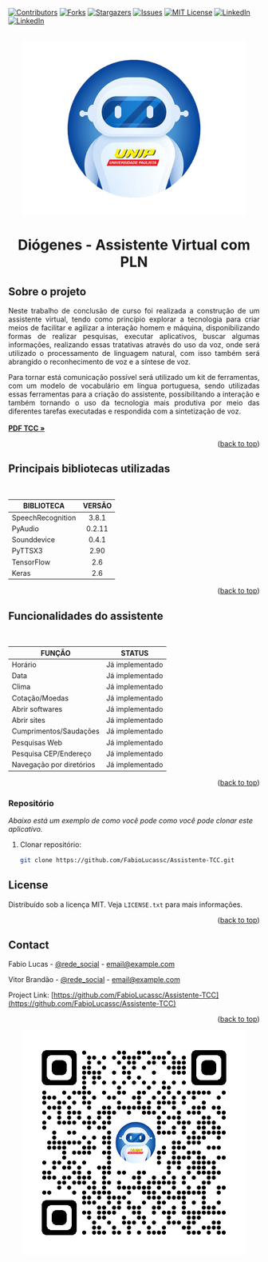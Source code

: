 <div id="top"></div>

[![Contributors][contributors-shield]][contributors-url]
[![Forks][forks-shield]][forks-url]
[![Stargazers][stars-shield]][stars-url]
[![Issues][issues-shield]][issues-url]
[![MIT License][license-shield]][license-url]
[![LinkedIn][linkedin-shield-fabio]][linkedin-url-fabio]
[![LinkedIn][linkedin-shield-vitor]][linkedin-url-vitor]



<br />

<div align="center">
  <a href="https://github.com/FabioLucassc/Assistente-TCC">
    <img src="images/Assistente TCC.png" alt="Logo" width="450" height="350">
  </a>

<h1 align="center">Diógenes - Assistente Virtual com PLN</h1>

</div>


## Sobre o projeto

<p align="justify">
    Neste trabalho de conclusão de curso foi realizada a construção de um assistente virtual, tendo como princípio explorar 
    a tecnologia para criar meios de facilitar e agilizar a interação homem e máquina, disponibilizando formas de 
    realizar pesquisas, executar aplicativos, buscar algumas informações, realizando essas tratativas através do 
    uso da voz, onde será utilizado o processamento de linguagem natural, com isso também será abrangido o 
    reconhecimento de voz e a síntese de voz.    <br />
  </p>



<p align="justify">
    Para tornar está comunicação possível será utilizado um kit de ferramentas, com um modelo de vocabulário em 
    língua portuguesa, sendo utilizadas essas ferramentas para a criação do assistente, possibilitando a interação e 
    também tornando o uso da tecnologia mais produtiva por meio das diferentes tarefas 
    executadas e respondida com a sintetização de voz.    
    <br />
    <br />
        <a href="https://github.com/FabioLucassc/Assistente-TCC/blob/V4/Fundamentacao/TCC%20-%20PROCESSAMENTO%20DE%20LINGUAGEM%20NATURAL%20(ASSISTENTE%20VIRTUAL).pdf"><strong>PDF TCC »</strong></a>
  </p>



<p align="right">(<a href="#top">back to top</a>)</p>

## Principais bibliotecas utilizadas

<br />

| BIBLIOTECA        | VERSÃO |
| ----------------- | :----: |
| SpeechRecognition | 3.8.1  |
| PyAudio           | 0.2.11 |
| Sounddevice       | 0.4.1  |
| PyTTSX3           |  2.90  |
| TensorFlow        |  2.6   |
| Keras             |  2.6   |

<p align="right">(<a href="#top">back to top</a>)</p>



## Funcionalidades do assistente

<br />

| FUNÇÃO                   |     STATUS      |
| ------------------------ | :-------------: |
| Horário                  | Já implementado |
| Data                     | Já implementado |
| Clima                    | Já implementado |
| Cotação/Moedas           | Já implementado |
| Abrir softwares          | Já implementado |
| Abrir sites              | Já implementado |
| Cumprimentos/Saudações   | Já implementado |
| Pesquisas Web            | Já implementado |
| Pesquisa CEP/Endereço    | Já implementado |
| Navegação por diretórios | Já implementado |

<p align="right">(<a href="#top">back to top</a>)</p>



### Repositório

_Abaixo está um exemplo de como você pode como você pode clonar este aplicativo._

1. Clonar repositório:

   ```sh
   git clone https://github.com/FabioLucassc/Assistente-TCC.git
   ```

## License

Distribuído sob a licença MIT. Veja `LICENSE.txt` para mais informações.

<p align="right">(<a href="#top">back to top</a>)</p>

<!-- CONTACT -->

## Contact

Fabio Lucas - [@rede_social](https://twitter.com/your_username) - email@example.com

Vitor Brandão - [@rede_social](https://twitter.com/your_username) - email@example.com

Project Link: [https://github.com/FabioLucassc/Assistente-TCC](https://github.com/FabioLucassc/Assistente-TCC)

<p align="right">(<a href="#top">back to top</a>)</p>

<div align="center">
  <a href="https://github.com/FabioLucassc/Assistente-TCC">
    <img src="images/QR.png" alt="Logo" width="450" height="450">
  </a>


[contributors-shield]: https://img.shields.io/github/contributors/FabioLucassc/Assistente-TCC.svg?style=for-the-badge

[contributors-url]: https://github.com/FabioLucassc/Assistente-TCC/graphs/contributors

[forks-shield]: https://img.shields.io/github/forks/FabioLucassc/Assistente-TCC.svg?style=for-the-badge

[forks-url]: https://github.com/FabioLucassc/Assistente-TCC/network/members

[stars-shield]: https://img.shields.io/github/stars/FabioLucassc/Assistente-TCC.svg?style=for-the-badge

[stars-url]: https://github.com/FabioLucassc/Assistente-TCC/stargazers

[issues-shield]: https://img.shields.io/github/issues/FabioLucassc/Assistente-TCC.svg?style=for-the-badge

[issues-url]: https://github.com/FabioLucassc/Assistente-TCC/issues

[license-shield]: https://img.shields.io/github/license/FabioLucassc/Assistente-TCC.svg?style=for-the-badge

[license-url]: https://github.com/FabioLucassc/Assistente-TCC/blob/V4/LICENSE.txt

[linkedin-shield-fabio]: https://img.shields.io/badge/-Fabio_Colaço-blue.svg?style=for-the-badge&amp;logo=linkedin&amp;amp;color=blue
[linkedin-shield-vitor]:    https://img.shields.io/badge/Vitor_Brand%C3%A3o-blue.svg?style=for-the-badge&amp;logo=linkedin&amp;amp;color=blue
[linkedin-url-fabio]: https://www.linkedin.com/in/fabiolucas18/
[linkedin-url-vitor]: https://linkedin.com/in/

